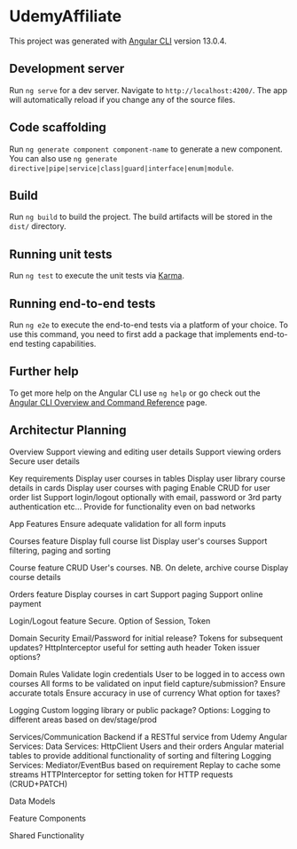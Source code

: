 # UdemyAffiliate

This project was generated with [Angular CLI](https://github.com/angular/angular-cli) version 13.0.4.

## Development server

Run `ng serve` for a dev server. Navigate to `http://localhost:4200/`. The app will automatically reload if you change any of the source files.

## Code scaffolding

Run `ng generate component component-name` to generate a new component. You can also use `ng generate directive|pipe|service|class|guard|interface|enum|module`.

## Build

Run `ng build` to build the project. The build artifacts will be stored in the `dist/` directory.

## Running unit tests

Run `ng test` to execute the unit tests via [Karma](https://karma-runner.github.io).

## Running end-to-end tests

Run `ng e2e` to execute the end-to-end tests via a platform of your choice. To use this command, you need to first add a package that implements end-to-end testing capabilities.

## Further help

To get more help on the Angular CLI use `ng help` or go check out the [Angular CLI Overview and Command Reference](https://angular.io/cli) page.


## Architectur Planning

Overview
Support viewing and editing user details
Support viewing orders
Secure user details

Key requirements
Display user courses in tables
Display user library course details in cards
Display user courses with paging
Enable CRUD for user order list
Support login/logout optionally with email, password or 3rd party authentication etc...
Provide for functionality even on bad networks

App Features
Ensure adequate validation for all form inputs

Courses feature
  Display full course list
  Display user's courses
  Support filtering, paging and sorting

Course feature
  CRUD User's courses. NB. On delete, archive course
  Display course details

Orders feature
  Display courses in cart
  Support paging
  Support online payment

Login/Logout feature
  Secure. Option of Session, Token


Domain Security
Email/Password for initial release?
Tokens for subsequent updates?
  HttpInterceptor useful for setting auth header
  Token issuer options?

Domain Rules
Validate login credentials
User to be logged in to access own courses
All forms to be validated on input field capture/submission?
Ensure accurate totals
Ensure accuracy in use of currency
What option for taxes?


Logging
Custom logging library or public package?
Options: 
Logging to different areas based on dev/stage/prod



Services/Communication
Backend if a RESTful service from Udemy
Angular Services:
  Data Services: HttpClient
    Users and their orders
    Angular material tables to provide additional functionality of sorting and filtering
  Logging Services: 
  Mediator/EventBus based on requirement
  Replay to cache some streams
  HTTPInterceptor for setting token for HTTP requests (CRUD+PATCH)



Data Models

Feature Components

Shared Functionality